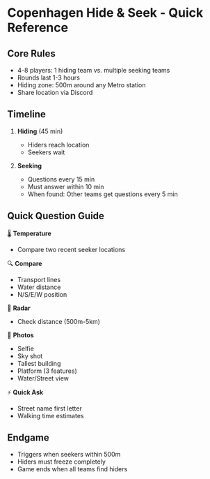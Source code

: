 # Copenhagen Hide & Seek - Quick Reference

## Core Rules

- 4-8 players: 1 hiding team vs. multiple seeking teams
- Rounds last 1-3 hours
- Hiding zone: 500m around any Metro station
- Share location via Discord

## Timeline

1. **Hiding** (45 min)
    - Hiders reach location
    - Seekers wait

2. **Seeking**
    - Questions every 15 min
    - Must answer within 10 min
    - When found: Other teams get questions every 5 min

## Quick Question Guide

🌡️ **Temperature**

- Compare two recent seeker locations

🔍 **Compare**

- Transport lines
- Water distance
- N/S/E/W position

📍 **Radar**

- Check distance (500m-5km)

📸 **Photos**

- Selfie
- Sky shot
- Tallest building
- Platform (3 features)
- Water/Street view

⚡ **Quick Ask**

- Street name first letter
- Walking time estimates

## Endgame

- Triggers when seekers within 500m
- Hiders must freeze completely
- Game ends when all teams find hiders